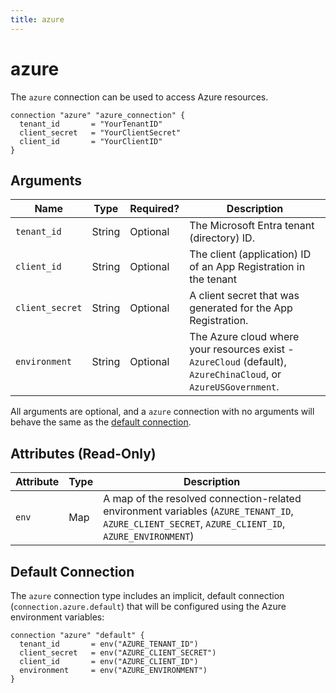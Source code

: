 ```yaml
---
title: azure
---
```


# azure

The `azure` connection can be used to access Azure resources.

```hcl
connection "azure" "azure_connection" {
  tenant_id       = "YourTenantID"
  client_secret   = "YourClientSecret"
  client_id       = "YourClientID"
}
```

## Arguments

| Name            | Type   | Required? | Description                                                                                                     |
| --------------- | ------ | --------- | --------------------------------------------------------------------------------------------------------------- |
| `tenant_id`     | String | Optional  | The Microsoft Entra tenant (directory) ID.                                                                      |
| `client_id`     | String | Optional  | The client (application) ID of an App Registration in the tenant                                                |
| `client_secret` | String | Optional  | A client secret that was generated for the App Registration.                                                    |
| `environment`   | String | Optional  | The Azure cloud where your resources exist - `AzureCloud` (default), `AzureChinaCloud`, or `AzureUSGovernment`. |

All arguments are optional, and a `azure` connection with no arguments will behave the same as the [default connection](#default-connection).

## Attributes (Read-Only)

| Attribute | Type | Description                                                                                                                                       |
| --------- | ---- | ------------------------------------------------------------------------------------------------------------------------------------------------- |
| `env`     | Map  | A map of the resolved connection-related environment variables (`AZURE_TENANT_ID`, `AZURE_CLIENT_SECRET`, `AZURE_CLIENT_ID`, `AZURE_ENVIRONMENT`) |

## Default Connection

The `azure` connection type includes an implicit, default connection (`connection.azure.default`) that will be configured using the Azure environment variables:

```hcl
connection "azure" "default" {
  tenant_id       = env("AZURE_TENANT_ID")
  client_secret   = env("AZURE_CLIENT_SECRET")
  client_id       = env("AZURE_CLIENT_ID")
  environment     = env("AZURE_ENVIRONMENT")
}
```
